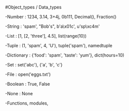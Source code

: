 #Object_types / Data_types

-Number : 1234, 3.14, 3+4j, 0b111, Decimal(),
 Fraction()

 -String : 'spam', "Bob's", b'a\x01c', u'sp\xc4m'

 -List : [1, [2, 'three'], 4.5], list(range(10))

 -Tuple : (1, 'spam', 4, 'U'), tuple('spam'), namedtuple

 -Dictionary : {'food': 'spam', 'taste': 'yum'}, dict(hours=10)

 -Set : set('abc'), {'a', 'b', 'c'}

 -File : open('eggs.txt')

 -Boolean : True, False

 -None : None

 -Functions, modules, 

